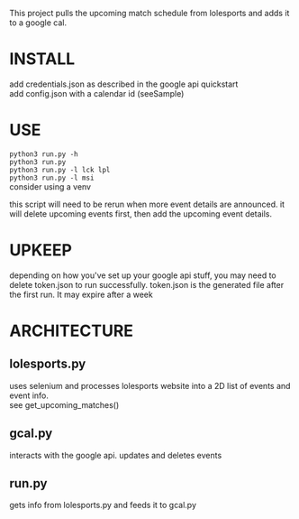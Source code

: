 This project pulls the upcoming match schedule from lolesports and adds it to a google cal. 

# INSTALL
add credentials.json as described in the google api quickstart <br>
add config.json with a calendar id (seeSample)


# USE
`python3 run.py -h` <br>
`python3 run.py `<br>
`python3 run.py -l lck lpl`<br>
`python3 run.py -l msi`<br>
consider using a venv

this script will need to be rerun when more event details are announced. it will delete upcoming events first, then add the upcoming event details. 

# UPKEEP
depending on how you've set up your google api stuff, you may need to delete token.json to run successfully. token.json is the generated file after the first run. It may expire after a week

# ARCHITECTURE
## lolesports.py   
uses selenium and processes lolesports website into a 2D list of events and event info. <br>
see get_upcoming_matches()
## gcal.py         
interacts with the google api. updates and deletes events
## run.py          
gets info from lolesports.py and feeds it to gcal.py
